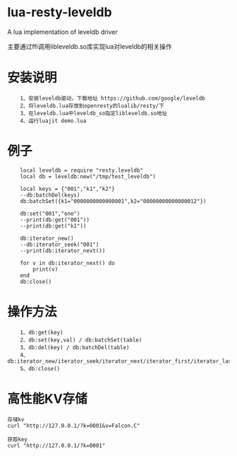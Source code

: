 # lua-resty-leveldb
A lua implementation of leveldb driver

主要通过ffi调用libleveldb.so库实现lua对leveldb的相关操作


# 安装说明

        1、安装leveldb驱动，下载地址 https://github.com/google/leveldb
        2、将leveldb.lua存放到openresty的lualib/resty/下
        3、在leveldb.lua中leveldb_so指定libleveldb.so地址
        4、运行luajit demo.lua

# 例子

        local leveldb = require "resty.leveldb"
        local db = leveldb:new("/tmp/test_leveldb")

        local keys = {"001","k1","k2"}
        --db:batchDel(keys)
        db:batchSet({k1="0000000000000001",k2="00000000000000012"})

        db:set("001","one")
        --print(db:get("001"))
        --print(db:get("k1"))

        db:iterator_new()
        --db:iterator_seek("001")
        --print(db:iterator_next())

        for v in db:iterator_next() do
            print(v)
        end
        db:close()

# 操作方法

        1、db:get(key)
        2、db:set(key,val) / db:batchSet(table)
        3、db:del(key) / db:batchDel(table)
        4、db:iterator_new/iterator_seek/iterator_next/iterator_first/iterator_last
        5、db:close()
        


# 高性能KV存储

    存储kv
    curl "http://127.0.0.1/?k=0001&v=Falcon.C"

    获取key
    curl "http://127.0.0.1/?k=0001"
